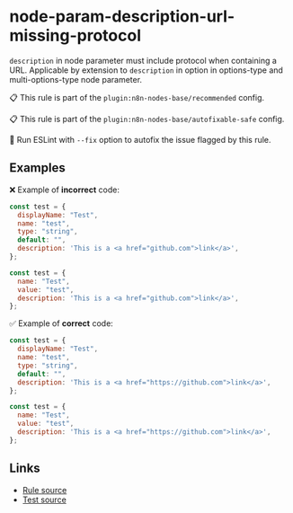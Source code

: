 [//]: # "File generated from a template. Do not edit this file directly."

# node-param-description-url-missing-protocol

`description` in node parameter must include protocol when containing a URL. Applicable by extension to `description` in option in options-type and multi-options-type node parameter.

📋 This rule is part of the `plugin:n8n-nodes-base/recommended` config.

📋 This rule is part of the `plugin:n8n-nodes-base/autofixable-safe` config.

🔧 Run ESLint with `--fix` option to autofix the issue flagged by this rule.

## Examples

❌ Example of **incorrect** code:

```js
const test = {
  displayName: "Test",
  name: "test",
  type: "string",
  default: "",
  description: 'This is a <a href="github.com">link</a>',
};

const test = {
  name: "Test",
  value: "test",
  description: 'This is a <a href="github.com">link</a>',
};
```

✅ Example of **correct** code:

```js
const test = {
  displayName: "Test",
  name: "test",
  type: "string",
  default: "",
  description: 'This is a <a href="https://github.com">link</a>',
};

const test = {
  name: "Test",
  value: "test",
  description: 'This is a <a href="https://github.com">link</a>',
};
```

## Links

- [Rule source](../../lib/rules/node-param-description-url-missing-protocol.ts)
- [Test source](../../tests/node-param-description-url-missing-protocol.test.ts)
